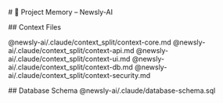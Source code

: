 \# 🧠 Project Memory – Newsly-AI

\## Context Files

@newsly-ai/.claude/context\_split/context-core.md
@newsly-ai/.claude/context\_split/context-api.md
@newsly-ai/.claude/context\_split/context-ui.md
@newsly-ai/.claude/context\_split/context-db.md
@newsly-ai/.claude/context\_split/context-security.md

\## Database Schema
@newsly-ai/.claude/database-schema.sql
